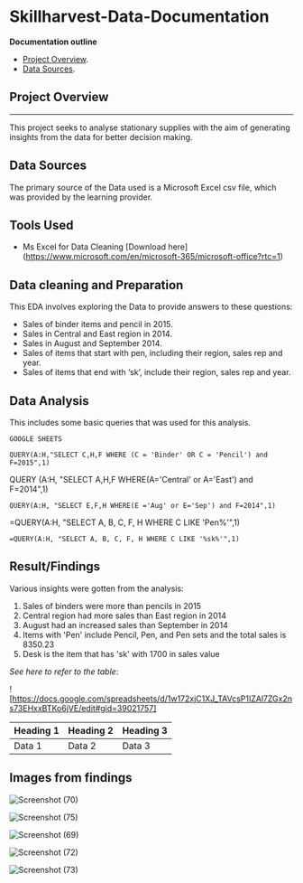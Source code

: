 # Skillharvest-Data-Documentation

**Documentation outline**
- [Project Overview](#project-overview).
- [Data Sources](#data-sources).

## Project Overview
---
This project seeks to analyse stationary supplies with the aim of generating insights from the data for better decision making.

## Data Sources
The primary source of the Data used is a Microsoft Excel csv file, which was provided by the learning provider.

## Tools Used
- Ms Excel for Data Cleaning [Download here] (https://www.microsoft.com/en/microsoft-365/microsoft-office?rtc=1)

## Data cleaning and Preparation

This EDA involves exploring the Data to provide answers to these questions:
  - Sales of binder items and pencil in 2015.
  - Sales in Central and East region in 2014.
  - Sales in August and September 2014.
  - Sales of items that start with pen, including their region, sales rep and year.
  - Sales of items that end with ‘sk’, include their region, sales rep and year.

## Data Analysis
This includes some basic queries that was used for this analysis.

````
GOOGLE SHEETS

QUERY(A:H,"SELECT C,H,F WHERE (C = 'Binder' OR C = 'Pencil') and F=2015",1)

````
QUERY (A:H, "SELECT A,H,F WHERE(A='Central' or A='East') and F=2014",1)

````
QUERY(A:H, "SELECT E,F,H WHERE(E ='Aug' or E='Sep') and F=2014",1)

````
=QUERY(A:H, "SELECT A, B, C, F, H WHERE C LIKE 'Pen%'",1)

````
=QUERY(A:H, "SELECT A, B, C, F, H WHERE C LIKE '%sk%'",1)

````


## Result/Findings
Various insights were gotten from the analysis:
  1. Sales of binders were more than pencils in 2015
  2. Central region had more sales than East region in 2014
  3. August had an increased sales than September in 2014
  4. Items with 'Pen' include Pencil, Pen, and Pen sets and the total sales is 8350.23
  5. Desk is the item that has 'sk' with 1700 in sales value

*See here to refer to the table*:

![https://docs.google.com/spreadsheets/d/1w172xjC1XJ_TAVcsP1IZAl7ZGx2ns73EHxxBTKo6jVE/edit#gid=39021757]

|Heading 1|Heading 2|Heading 3|
|---------|---------|---------|
|Data 1|Data 2|Data 3|

## Images from findings

![Screenshot (70)](https://github.com/IbukunAjakaiye/Skillharvest-Data-Documentation/assets/81586815/bc4bdcdf-626b-437e-801d-900197d06fe8)

![Screenshot (75)](https://github.com/IbukunAjakaiye/Skillharvest-Data-Documentation/assets/81586815/ef89871c-bc52-483f-aecb-f11552d48af4)

![Screenshot (69)](https://github.com/IbukunAjakaiye/Skillharvest-Data-Documentation/assets/81586815/c4595b0b-3cea-4402-9a44-d372e2726a62)

![Screenshot (72)](https://github.com/IbukunAjakaiye/Skillharvest-Data-Documentation/assets/81586815/7044e639-01a5-4207-b748-2ac3c8bb7a77)

![Screenshot (73)](https://github.com/IbukunAjakaiye/Skillharvest-Data-Documentation/assets/81586815/f2ce2f0d-87ae-4f6e-8074-eea7b942e8c9)










